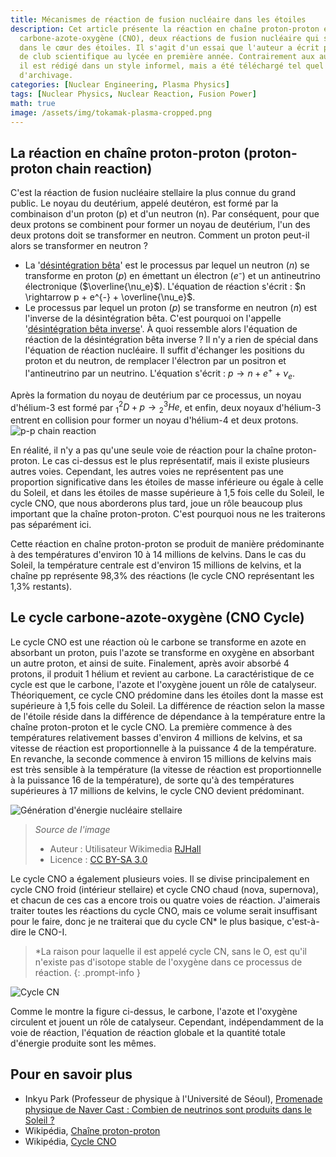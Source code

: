 ```yaml
---
title: Mécanismes de réaction de fusion nucléaire dans les étoiles
description: Cet article présente la réaction en chaîne proton-proton et le cycle
  carbone-azote-oxygène (CNO), deux réactions de fusion nucléaire qui se produisent
  dans le cœur des étoiles. Il s'agit d'un essai que l'auteur a écrit pour une activité
  de club scientifique au lycée en première année. Contrairement aux autres articles,
  il est rédigé dans un style informel, mais a été téléchargé tel quel à des fins
  d'archivage.
categories: [Nuclear Engineering, Plasma Physics]
tags: [Nuclear Physics, Nuclear Reaction, Fusion Power]
math: true
image: /assets/img/tokamak-plasma-cropped.png
---
```

## La réaction en chaîne proton-proton (proton-proton chain reaction)
C'est la réaction de fusion nucléaire stellaire la plus connue du grand public. Le noyau du deutérium, appelé deutéron, est formé par la combinaison d'un proton (p) et d'un neutron (n). Par conséquent, pour que deux protons se combinent pour former un noyau de deutérium, l'un des deux protons doit se transformer en neutron. Comment un proton peut-il alors se transformer en neutron ?

- La '[désintégration bêta](/posts/Nuclear-Stability-and-Radioactive-Decay/#désintégration-bêta-moins-beta--decay)' est le processus par lequel un neutron ($n$) se transforme en proton ($p$) en émettant un électron ($e⁻$) et un antineutrino électronique ($\overline{\nu_e}$). L'équation de réaction s'écrit : $n \rightarrow p + e^{-} + \overline{\nu_e}$. 
- Le processus par lequel un proton ($p$) se transforme en neutron ($n$) est l'inverse de la désintégration bêta. C'est pourquoi on l'appelle '[désintégration bêta inverse](/posts/Nuclear-Stability-and-Radioactive-Decay/#désintégration-bêta-plus-beta-decay)'. À quoi ressemble alors l'équation de réaction de la désintégration bêta inverse ? Il n'y a rien de spécial dans l'équation de réaction nucléaire. Il suffit d'échanger les positions du proton et du neutron, de remplacer l'électron par un positron et l'antineutrino par un neutrino. L'équation s'écrit : $p \rightarrow n + e^{+} + \nu_e$.

Après la formation du noyau de deutérium par ce processus, un noyau d'hélium-3 est formé par $^2_1D + p \rightarrow {^3_2He}$, et enfin, deux noyaux d'hélium-3 entrent en collision pour former un noyau d'hélium-4 et deux protons.  
![p-p chain reaction](https://upload.wikimedia.org/wikipedia/commons/8/85/Fusion_in_the_Sun.svg)

En réalité, il n'y a pas qu'une seule voie de réaction pour la chaîne proton-proton. Le cas ci-dessus est le plus représentatif, mais il existe plusieurs autres voies. Cependant, les autres voies ne représentent pas une proportion significative dans les étoiles de masse inférieure ou égale à celle du Soleil, et dans les étoiles de masse supérieure à 1,5 fois celle du Soleil, le cycle CNO, que nous aborderons plus tard, joue un rôle beaucoup plus important que la chaîne proton-proton. C'est pourquoi nous ne les traiterons pas séparément ici.

Cette réaction en chaîne proton-proton se produit de manière prédominante à des températures d'environ 10 à 14 millions de kelvins. Dans le cas du Soleil, la température centrale est d'environ 15 millions de kelvins, et la chaîne pp représente 98,3% des réactions (le cycle CNO représentant les 1,3% restants).

## Le cycle carbone-azote-oxygène (CNO Cycle)
Le cycle CNO est une réaction où le carbone se transforme en azote en absorbant un proton, puis l'azote se transforme en oxygène en absorbant un autre proton, et ainsi de suite. Finalement, après avoir absorbé 4 protons, il produit 1 hélium et revient au carbone. La caractéristique de ce cycle est que le carbone, l'azote et l'oxygène jouent un rôle de catalyseur. Théoriquement, ce cycle CNO prédomine dans les étoiles dont la masse est supérieure à 1,5 fois celle du Soleil. La différence de réaction selon la masse de l'étoile réside dans la différence de dépendance à la température entre la chaîne proton-proton et le cycle CNO. La première commence à des températures relativement basses d'environ 4 millions de kelvins, et sa vitesse de réaction est proportionnelle à la puissance 4 de la température. En revanche, la seconde commence à environ 15 millions de kelvins mais est très sensible à la température (la vitesse de réaction est proportionnelle à la puissance 16 de la température), de sorte qu'à des températures supérieures à 17 millions de kelvins, le cycle CNO devient prédominant.

![Génération d'énergie nucléaire stellaire](https://upload.wikimedia.org/wikipedia/commons/5/5b/Nuclear_energy_generation.svg)
> *Source de l'image*
> - Auteur : Utilisateur Wikimedia [RJHall](https://commons.wikimedia.org/wiki/User:RJHall)
> - Licence : [CC BY-SA 3.0](https://creativecommons.org/licenses/by-sa/3.0/)

Le cycle CNO a également plusieurs voies. Il se divise principalement en cycle CNO froid (intérieur stellaire) et cycle CNO chaud (nova, supernova), et chacun de ces cas a encore trois ou quatre voies de réaction. J'aimerais traiter toutes les réactions du cycle CNO, mais ce volume serait insuffisant pour le faire, donc je ne traiterai que du cycle CN* le plus basique, c'est-à-dire le CNO-I.

> *La raison pour laquelle il est appelé cycle CN, sans le O, est qu'il n'existe pas d'isotope stable de l'oxygène dans ce processus de réaction.
{: .prompt-info }

![Cycle CN](https://upload.wikimedia.org/wikipedia/commons/2/21/CNO_Cycle.svg)

Comme le montre la figure ci-dessus, le carbone, l'azote et l'oxygène circulent et jouent un rôle de catalyseur. Cependant, indépendamment de la voie de réaction, l'équation de réaction globale et la quantité totale d'énergie produite sont les mêmes.

## Pour en savoir plus
- Inkyu Park (Professeur de physique à l'Université de Séoul), [Promenade physique de Naver Cast : Combien de neutrinos sont produits dans le Soleil ?](https://terms.naver.com/entry.naver?docId=4125519&cid=58941&categoryId=58960)
- Wikipédia, [Chaîne proton-proton](https://en.wikipedia.org/wiki/Proton%E2%80%93proton_chain)
- Wikipédia, [Cycle CNO](https://en.wikipedia.org/wiki/CNO_cycle)
